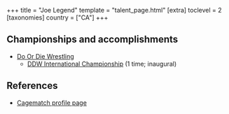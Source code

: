 +++
title = "Joe Legend"
template = "talent_page.html"
[extra]
toclevel = 2
[taxonomies]
country = ["CA"]
+++

## Championships and accomplishments

* [Do Or Die Wrestling](@/o/ddw.md)
  - [DDW International Championship](@/c/ddw-international-championship.md) (1 time; inaugural)

## References

* [Cagematch profile page](https://www.cagematch.net/?id=2&nr=226)
